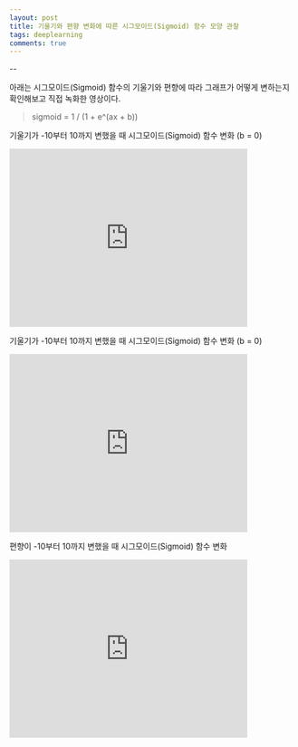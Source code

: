 ```yaml
---
layout: post
title: 기울기와 편향 변화에 따른 시그모이드(Sigmoid) 함수 모양 관찰
tags: deeplearning
comments: true
---
```

  
--
  
아래는 시그모이드(Sigmoid) 함수의 기울기와 편향에 따라 그래프가 어떻게 변하는지 확인해보고 직접 녹화한 영상이다.
  
> sigmoid = 1 / (1 + e^(ax + b))
  
기울기가 -10부터 10까지 변했을 때 시그모이드(Sigmoid) 함수 변화 (b = 0)
<iframe width="420" height="315" src="https://youtu.be/3uN-cNo0xlc" frameborder="0" allowfullscreen></iframe>
  
기울기가 -10부터 10까지 변했을 때 시그모이드(Sigmoid) 함수 변화 (b = 0)
<iframe width="420" height="315" src="https://youtu.be/kEnyv1w_9eU" frameborder="0" allowfullscreen></iframe>
  
편향이 -10부터 10까지 변했을 때 시그모이드(Sigmoid) 함수 변화  
<iframe width="420" height="315" src="https://youtu.be/5w8kIJZXRdE" frameborder="0" allowfullscreen></iframe>
  
